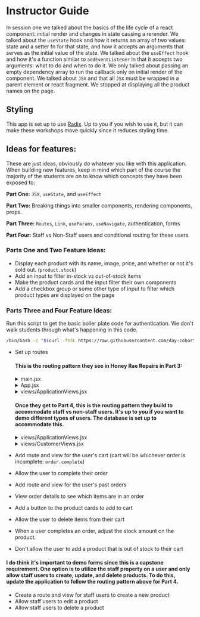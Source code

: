# Instructor Guide

In session one we talked about the basics of the life cycle of a react component: initial render and changes in state causing a rerender. We talked about the `useState` hook and how it returns an array of two values: state and a setter fn for that state, and how it accepts an arguments that serves as the initial value of the state. We talked about the `useEffect` hook and how it's a function similar to `addEventListener` in that it accepts two arguments: what to do and when to do it. We only talked about passing an empty dependency array to run the callback only on initial render of the component. We talked about `JSX` and that all `JSX` must be wrapped in a parent element or react fragment. We stopped at displaying all the product names on the page.

## Styling
This app is set up to use [Radix](https://www.radix-ui.com/themes/docs/overview/getting-started). Up to you if you wish to use it, but it can make these workshops move quickly since it reduces styling time. 


## Ideas for features:

These are just ideas, obviously do whatever you like with this application. When building new features, keep in mind which part of the course the majority of the students are on to know which concepts they have been exposed to:

**Part One:** `JSX`, `useState`, and `useEffect`

**Part Two:** Breaking things into smaller components, rendering components, props.

**Part Three:** `Routes`, `Link`, `useParams`, `useNavigate`, authentication, forms

**Part Four:** Staff vs Non-Staff users and conditional routing for these users

### Parts One and Two Feature Ideas:

- Display each product with its name, image, price, and whether or not it's sold out. (`product.stock`)
- Add an input to filter in-stock vs out-of-stock items
- Make the product cards and the input filter their own components
- Add a checkbox group or some other type of input to filter which product types are displayed on the page

### Parts Three and Four Feature Ideas:

Run this script to get the basic boiler plate code for authentication. We don't walk students through what's happening in this code.

```sh
/bin/bash -c "$(curl -fsSL https://raw.githubusercontent.com/day-cohort-70/Cabinet-Quill/main/auth-setup.sh)"
```

- Set up routes

    #### This is the routing pattern they see in Honey Rae Repairs in Part 3:

    <details>
        <summary>main.jsx</summary>

    ```jsx
    import React from "react"
    import ReactDOM from "react-dom/client"
    import { BrowserRouter } from "react-router-dom"
    import { App } from "./App.jsx"
    import "./index.css"

    const container = document.getElementById("root")
    const root = ReactDOM.createRoot(container)
    root.render(
        <BrowserRouter>
            <App />
        </BrowserRouter>
    )
    ```
    </details>
    
    <details>
        <summary>App.jsx</summary>

    ```jsx
    import { Route, Routes } from "react-router-dom"
    import { Authorized } from "./views/Authorized"
    import { ApplicationViews } from "./views/ApplicationViews"
    import { Login } from "./components/auth/Login"
    import { Register } from "./components/auth/Register"

    export const App = () => {
    return (
        <Routes>
        <Route path="/login" element={<Login />} />
        <Route path="/register" element={<Register />} />

        <Route
            path="*"
            element={
            <Authorized>
                <ApplicationViews />
            </Authorized>
            }
        />
        </Routes>
    )
    }
    ```
    </details>
    
    <details>
        <summary>views/ApplicationViews.jsx</summary>

    ```jsx
    import { Route, Routes, Outlet } from "react-router-dom"
    import { Welcome } from "../components/welcome/Welcome"
    import { TicketList } from "../components/tickets/TicketList"
    import { CustomerDetails } from "../components/customers/CustomerDetails"
    import { NavBar } from "../components/nav/NavBar"
    import { CustomerList } from "../components/customers/CustomerList"
    import { EmployeeList } from "../components/employees/EmployeeList"
    import { EmployeeDetails } from "../components/employees/EmployeeDetails"
    import { useEffect, useState } from "react"
    import { EmployeeForm } from "../components/forms/EmployeeForm"

    export const ApplicationViews = () => {
    const [currentUser, setCurrentUser] = useState({})

    useEffect(() => {
        const localHoneyUser = localStorage.getItem("honey_user")
        const honeyUserObject = JSON.parse(localHoneyUser)
        setCurrentUser(honeyUserObject)
    }, [])

    return (
        <Routes>
        <Route
            path="/"
            element={
            <>
                <NavBar />
                <Outlet />
            </>
            }
        >
            <Route index element={<Welcome />} />
            <Route
            path="tickets"
            element={<TicketList currentUser={currentUser} />}
            />
            <Route path="customers">
            <Route index element={<CustomerList />} />
            <Route path=":customerId" element={<CustomerDetails />} />
            </Route>
            <Route path="employees">
            <Route index element={<EmployeeList />} />
            <Route path=":employeeId" element={<EmployeeDetails />} />
            </Route>
            <Route
            path="profile"
            element={<EmployeeForm currentUser={currentUser} />}
            />
        </Route>
        </Routes>
    )
    }
    ```
    </details>

    #### Once they get to Part 4, this is the routing pattern they build to accommodate staff vs non-staff users. It's up to you if you want to demo different types of users. The database is set up to accommodate this. 

    <details>
        <summary>views/ApplicationViews.jsx</summary>

    ```jsx
    import { EmployeeViews } from "./EmployeeViews"
    import { CustomerViews } from "./CustomerViews"
    import { useEffect, useState } from "react"

    export const ApplicationViews = () => {
    const [currentUser, setCurrentUser] = useState({})

    useEffect(() => {
        const localHoneyUser = localStorage.getItem("honey_user")
        const honeyUserObject = JSON.parse(localHoneyUser)
        setCurrentUser(honeyUserObject)
    }, [])

    if (currentUser.isStaff) {
        return <EmployeeViews currentUser={currentUser} />
    } else {
        return <CustomerViews currentUser={currentUser} />
    }
    }
    ```
    </details>

    <details>
        <summary>views/CustomerViews.jsx</summary>

    ```jsx
    import { Outlet, Route, Routes } from "react-router-dom"
    import { TicketList } from "../components/tickets/TicketList"
    import { TicketForm } from "../components/forms/TicketForm"
    import { CustomerForm } from "../components/forms/CustomerForm"
    import { TicketEdit } from "../components/forms/TicketEdit"
    import { CustomerNav } from "../components/nav/CustomerNav"
    import { Welcome } from "../components/welcome/Welcome"
    import { EmployeeNav } from "../components/nav/EmployeeNav"

    export const CustomerViews = ({ currentUser }) => {
    return (
        <Routes>
        <Route
            path="/"
            element={
            <>
                <CustomerNav currentUser={currentUser} />
                <Outlet />
            </>
            }
        >
            <Route index element={<Welcome />} />
            <Route path="tickets">
            <Route index element={<TicketList currentUser={currentUser} />} />
            <Route
                path="create"
                element={<TicketForm currentUser={currentUser} />}
            />
            <Route path=":ticketId/edit" element={<TicketEdit />} />
            </Route>
            <Route
            path="profile"
            element={<CustomerForm currentUser={currentUser} />}
            />
        </Route>
        </Routes>
    )
    }
    ```
    </details>
    
- Add route and view for the user's cart (cart will be whichever order is incomplete: `order.complete`)
- Allow the user to complete their order
- Add route and view for the user's past orders
- View order details to see which items are in an order
- Add a button to the product cards to add to cart
- Allow the user to delete items from their cart
- When a user completes an order, adjust the stock amount on the product.
- Don't allow the user to add a product that is out of stock to their cart

#### I do think it's important to demo forms since this is a capstone requirement. One option is to utilize the staff property on a user and only allow staff users to create, update, and delete products. To do this, update the application to follow the routing pattern above for Part 4. 
- Create a route and view for staff users to create a new product
- Allow staff users to edit a product
- Allow staff users to delete a product



 
